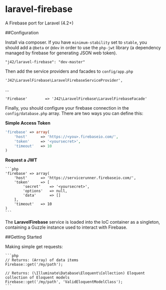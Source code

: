 laravel-firebase
================

A Firebase port for Laravel (4.2+)


##Configuration

Install via composer.  If you have `minimum-stability` set to `stable`, you should add a `@beta` or `@dev` in order to use the `php-jwt` library (a dependency managed by firebase for generating JSON web token).

	"j42/laravel-firebase": "dev-master"

Then add the service providers and facades to `config/app.php`

	'J42\LaravelFirebase\LaravelFirebaseServiceProvider',

...

	'Firebase'		  => 'J42\LaravelFirebase\LaravelFirebaseFacade'

Finally, you should configure your firebase connection in the `config/database.php` array.  There are two ways you can define this:

**Simple Access Token**

```php
'firebase' => array(
	'host'		=> 'https://<you>.firebaseio.com/',
	'token'		=> '<yoursecret>',
	'timeout'	=> 10
)
```

**Request a JWT**

	```php
	'firebase' => array(
		'host'		=> 'https://servicerunner.firebaseio.com/',
		'token'		=> [
			'secret'	=> '<yoursecret>',
			'options'	=> null,
			'data'		=> []
		],
		'timeout'	=> 10
	)
	```


The **LaravelFirebase** service is loaded into the IoC container as a singleton, containing a Guzzle instance used to interact with Firebase.



##Getting Started

Making simple get requests:

	```php
	// Returns: (Array) of data items
	Firebase::get('/my/path');

	// Returns: (\Illuminate\Database\Eloquent\Collection) Eloquent collection of Eloquent models
	Firebase::get('/my/path', 'ValidEloquentModelClass');
	```